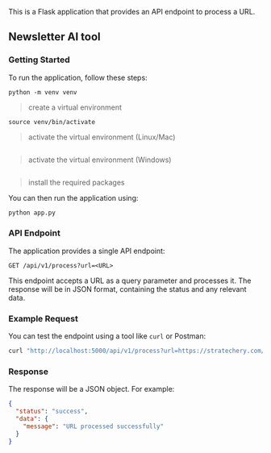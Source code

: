 This is a Flask application that provides an API endpoint to process a URL.

## Newsletter AI tool

### Getting Started

To run the application, follow these steps:
```
python -m venv venv
```
> create a virtual environment

```
source venv/bin/activate
```
> activate the virtual environment (Linux/Mac)

```venv\Scripts\activate
```
> activate the virtual environment (Windows)

```pip install -r requirements.txt
```
> install the required packages

You can then run the application using:

```bash
python app.py
```

### API Endpoint
The application provides a single API endpoint:

```
GET /api/v1/process?url=<URL>
```
This endpoint accepts a URL as a query parameter and processes it. The response will be in JSON format, containing the status and any relevant data.
### Example Request
You can test the endpoint using a tool like `curl` or Postman:
```bash
curl "http://localhost:5000/api/v1/process?url=https://stratechery.com/"
```
### Response
The response will be a JSON object. For example:
```json
{
  "status": "success",
  "data": {
    "message": "URL processed successfully"
  }
}
```
